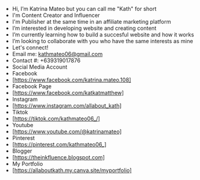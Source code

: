 - Hi, I’m Katrina Mateo but you can call me "Kath" for short
- I'm Content Creator and Influencer
- I'm Publisher at the same time in an affiliate marketing platform
- I’m interested in developing website and creating content
- I’m currently learning how to build a succesful website and how it works
- I’m looking to collaborate with you who have the same interests as mine
- Let's connect!
- Email me: kathmateo06@gmail.com
- Contact #: +639319017876
- Social Media Account
- Facebook
- [https://www.facebook.com/katrina.mateo.108]
- Facebook Page
- [https://www.facebook.com/katkatmatthew]
- Instagram
- [https://www.instagram.com/allabout_kath]
- Tiktok
- [https://tiktok.com/kathmateo06_/]
- Youtube
- [https://www.youtube.com/@katrinamateo]
- Pinterest
- [https://pinterest.com/kathmateo06_]
- Blogger
- [https://theinkfluence.blogspot.com]
- My Portfolio
-  [https://allaboutkath.my.canva.site/myportfolio]
    

